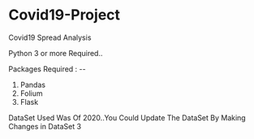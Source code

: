 # Covid19-Project
 Covid19 Spread Analysis

Python 3 or more Required..

Packages Required : --

1. Pandas
2. Folium 
3. Flask

DataSet Used Was Of 2020..You Could Update The DataSet By Making Changes in DataSet 3
